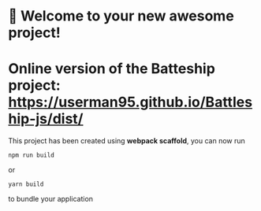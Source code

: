 # 🚀 Welcome to your new awesome project!

# Online version of the Batteship project: https://userman95.github.io/Battleship-js/dist/

This project has been created using **webpack scaffold**, you can now run

```
npm run build
```

or

```
yarn build
```

to bundle your application
